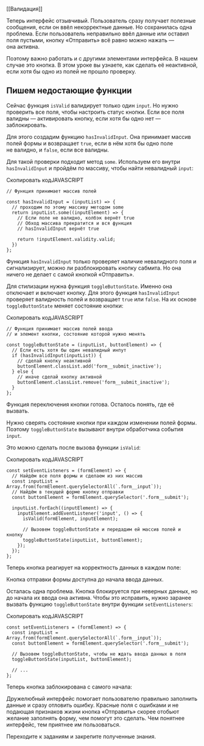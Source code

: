 [[Валидация]]

Теперь интерфейс отзывчивый. Пользователь сразу получает полезные сообщения, если он ввёл некорректные данные. Но сохранилась одна проблема. Если пользователь неправильно ввёл данные или оставил поля пустыми, кнопку «Отправить» всё равно можно нажать — она активна.

Поэтому важно работать и с другими элементами интерфейса. В нашем случае это кнопка. В этом уроке вы узнаете, как сделать её неактивной, если хотя бы одно из полей не прошло проверку.

## Пишем недостающие функции

Сейчас функция `isValid` валидирует только один `input`. Но нужно проверить все поля, чтобы настроить статус кнопки. Если все поля валидны — активировать кнопку, если хотя бы одно нет — заблокировать.

Для этого создадим функцию `hasInvalidInput`. Она принимает массив полей формы и возвращает `true`, если в нём хотя бы одно поле не валидно, и `false`, если все валидны.

Для такой проверки подходит метод `some`. Используем его внутри `hasInvalidInput` и пройдём по массиву, чтобы найти невалидный `input`:

Скопировать кодJAVASCRIPT

```
// Функция принимает массив полей

const hasInvalidInput = (inputList) => {
  // проходим по этому массиву методом some
  return inputList.some((inputElement) => {
    // Если поле не валидно, колбэк вернёт true
    // Обход массива прекратится и вся функция
    // hasInvalidInput вернёт true

    return !inputElement.validity.valid;
  })
}; 
```

Функция `hasInvalidInput` только проверяет наличие невалидного поля и сигнализирует, можно ли разблокировать кнопку сабмита. Но она ничего не делает с самой кнопкой «Отправить».

Для стилизации нужна функция `toggleButtonState`. Именно она отключает и включает кнопку. Для этого функция `hasInvalidInput` проверяет валидность полей и возвращает `true` или `false`. На их основе `toggleButtonState` меняет состояние кнопки:

Скопировать кодJAVASCRIPT

```
// Функция принимает массив полей ввода
// и элемент кнопки, состояние которой нужно менять

const toggleButtonState = (inputList, buttonElement) => {
  // Если есть хотя бы один невалидный инпут
  if (hasInvalidInput(inputList)) {
    // сделай кнопку неактивной
    buttonElement.classList.add('form__submit_inactive');
  } else {
    // иначе сделай кнопку активной
    buttonElement.classList.remove('form__submit_inactive');
  }
}; 
```

Функция переключения кнопки готова. Осталось понять, где её вызвать.

Нужно сверять состояние кнопки при каждом изменении полей формы. Поэтому `toggleButtonState` вызывают внутри обработчика события `input`.

Это можно сделать после вызова функции `isValid`:

Скопировать кодJAVASCRIPT

```
const setEventListeners = (formElement) => {
  // Найдём все поля формы и сделаем из них массив
  const inputList = Array.from(formElement.querySelectorAll(`.form__input`));
  // Найдём в текущей форме кнопку отправки
  const buttonElement = formElement.querySelector('.form__submit');

  inputList.forEach((inputElement) => {
    inputElement.addEventListener('input', () => {
      isValid(formElement, inputElement);

      // Вызовем toggleButtonState и передадим ей массив полей и кнопку
      toggleButtonState(inputList, buttonElement);
    });
  });
}; 
```

Теперь кнопка реагирует на корректность данных в каждом поле:

Кнопка отправки формы доступна до начала ввода данных.

Осталась одна проблема. Кнопка блокируется при неверных данных, но до начала их ввода она активна. Чтобы это исправить, нужно заранее вызвать функцию `toggleButtonState` внутри функции `setEventListeners`:

Скопировать кодJAVASCRIPT

```
const setEventListeners = (formElement) => {
  const inputList = Array.from(formElement.querySelectorAll(`.form__input`));
  const buttonElement = formElement.querySelector('.form__submit');

  // Вызовем toggleButtonState, чтобы не ждать ввода данных в поля
  toggleButtonState(inputList, buttonElement);

  // ...
}; 
```

Теперь кнопка заблокирована с самого начала:

Дружелюбный интерфейс помогает пользователю правильно заполнить данные и сразу отловить ошибку. Красные поля с ошибками и не подающая признаков жизни кнопка «Отправить» скорее отобьют желание заполнять форму, чем помогут это сделать. Чем понятнее интерфейс, тем приятнее им пользоваться.

Переходите к заданиям и закрепите полученные знания.